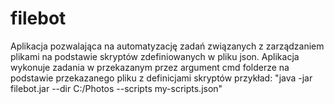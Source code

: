 # filebot

Aplikacja pozwalająca na automatyzację zadań związanych z zarządzaniem plikami na podstawie skryptów zdefiniowanych w
pliku json. Aplikacja wykonuje zadania w przekazanym przez argument cmd folderze na podstawie przekazanego pliku z
definicjami skryptów przykład:
"java -jar filebot.jar --dir C:/Photos --scripts my-scripts.json"

